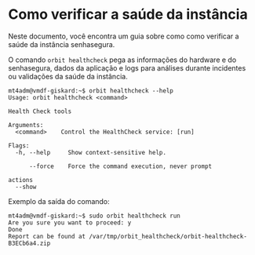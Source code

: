# Como verificar a saúde da instância

Neste documento, você encontra um guia sobre como como verificar a saúde da instância senhasegura.

O comando ``orbit healthcheck`` pega as informações do hardware e do senhasegura, dados da aplicação e logs para análises durante incidentes ou validações da saúde da instância.

```
mt4adm@vmdf-giskard:~$ orbit healthcheck --help
Usage: orbit healthcheck <command>

Health Check tools

Arguments:
  <command>    Control the HealthCheck service: [run]

Flags:
  -h, --help     Show context-sensitive help.

      --force    Force the command execution, never prompt

actions
  --show
```
Exemplo da saída do comando:
```
mt4adm@vmdf-giskard:~$ sudo orbit healthcheck run
Are you sure you want to proceed: y
Done
Report can be found at /var/tmp/orbit_healthcheck/orbit-healthcheck-B3ECb6a4.zip
```
